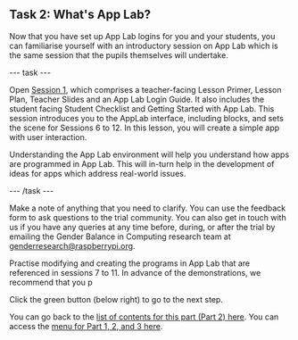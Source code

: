 ## Task 2: What's App Lab?
Now that you have set up App Lab logins for you and your students, you can familiarise yourself with an introductory session on App Lab which is the same session that the pupils themselves will undertake.

--- task ---

Open [Session 1](https://drive.google.com/drive/folders/1A0QGyp7hcWa1ukpwkZJdSs785vkejb22), which comprises a teacher-facing Lesson Primer, Lesson Plan, Teacher Slides and an App Lab Login Guide. It also includes the student facing Student Checklist and Getting Started with App Lab. This session introduces you to the AppLab interface, including blocks, and sets the scene for Sessions 6 to 12. In this lesson, you will create a simple app with user interaction. 

Understanding the App Lab environment will help you understand how apps are programmed in App Lab. This will in-turn help in the development of ideas for apps which address real-world issues.

--- /task ---

Make a note of anything that you need to clarify. You can use the feedback form to ask questions to the trial community. You can also get in touch with us if you have any queries at any time before, during, or after the trial by emailing the Gender Balance in Computing research team at [genderresearch@raspberrypi.org](genderresearch@raspberrypi.org).

Practise modifying and creating the programs in App Lab that are referenced in sessions 7 to 11.  In advance of the demonstrations, we recommend that you p


Click the green button (below right) to go to the next step.

You can go back to the [list of contents for this part (Part 2) here](https://projects.raspberrypi.org/en/projects/Year8-RelevanceTraining-Part3-GBICi4). 
You can access the [menu for Part 1, 2, and 3 here](https://projects.raspberrypi.org/en/pathways/year8-relevancetraining-gbici4).
